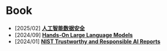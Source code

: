 # Book
- [2025/02] **[人工智能数据安全](https://shop16345114.m.youzan.com/wscgoods/detail/2xbi6i8i6d7zmgz)**
- [2024/09] **[Hands-On Large Language Models](https://github.com/HandsOnLLM/Hands-On-Large-Language-Models)**
- [2024/01] **[NIST Trustworthy and Responsible AI Reports](https://nvlpubs.nist.gov/nistpubs/ai/NIST.AI.100-2e2023.pdf)**
